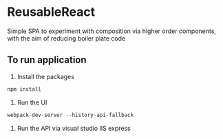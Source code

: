 # ReusableReact
Simple SPA to experiment with composition via higher order components, with the aim of reducing boiler plate code

## To run application

1. Install the packages
```javascript
npm install
```
1. Run the UI
```javascript
webpack-dev-server --history-api-fallback
```
1. Run the API via visual studio IIS express



